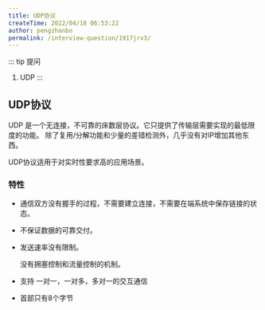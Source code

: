 ```yaml
---
title: UDP协议
createTime: 2022/04/18 06:53:22
author: pengzhanbo
permalink: /interview-question/1917jrv3/
---
```


::: tip 提问

1. UDP
:::

## UDP协议

UDP 是一个无连接，不可靠的床数层协议。它只提供了传输层需要实现的最低限度的功能。
除了复用/分解功能和少量的差错检测外，几乎没有对IP增加其他东西。

UDP协议适用于对实时性要求高的应用场景。

### 特性

- 通信双方没有握手的过程，不需要建立连接，不需要在端系统中保存链接的状态。
- 不保证数据的可靠交付。
- 发送速率没有限制。
  
  没有拥塞控制和流量控制的机制。
- 支持 一对一，一对多，多对一的交互通信
- 首部只有8个字节

